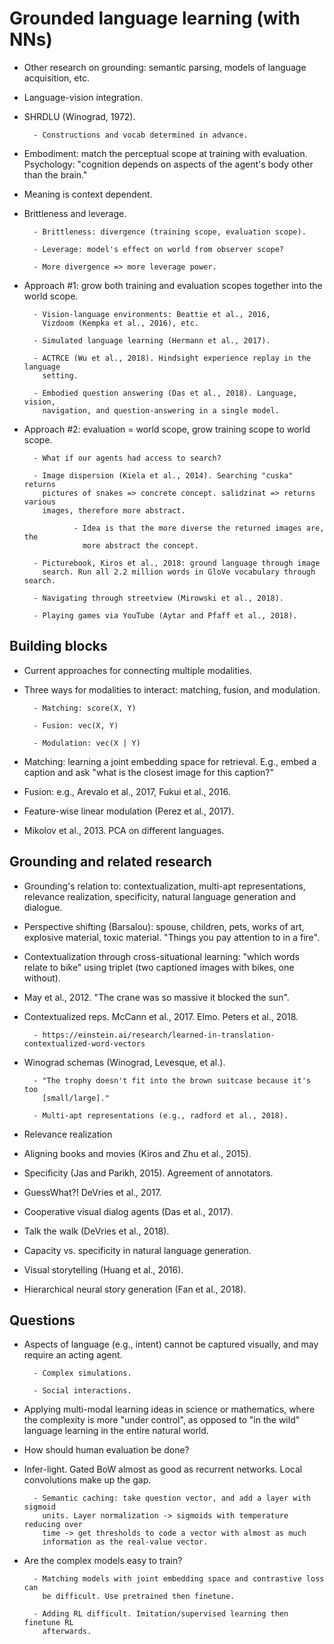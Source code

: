 # Grounded language learning (with NNs)

- Other research on grounding: semantic parsing, models of language
  acquisition, etc.

- Language-vision integration.

- SHRDLU (Winograd, 1972).

        - Constructions and vocab determined in advance.

- Embodiment: match the perceptual scope at training with evaluation.
  Psychology: "cognition depends on aspects of the agent's body other than the
  brain."

- Meaning is context dependent.

- Brittleness and leverage.

        - Brittleness: divergence (training scope, evaluation scope).

        - Leverage: model's effect on world from observer scope?

        - More divergence => more leverage power.

- Approach #1: grow both training and evaluation scopes together into the world
  scope.

        - Vision-language environments: Beattie et al., 2016,
          Vizdoom (Kempka et al., 2016), etc.

        - Simulated language learning (Hermann et al., 2017).

        - ACTRCE (Wu et al., 2018). Hindsight experience replay in the language
          setting.

        - Embodied question answering (Das et al., 2018). Language, vision,
          navigation, and question-answering in a single model.

- Approach #2: evaluation = world scope, grow training scope to world scope.

        - What if our agents had access to search?

        - Image dispersion (Kiela et al., 2014). Searching "cuska" returns
          pictures of snakes => concrete concept. salidzinat => returns various
          images, therefore more abstract.

                 - Idea is that the more diverse the returned images are, the
                   more abstract the concept.

        - Picturebook, Kiros et al., 2018: ground language through image
          search. Run all 2.2 million words in GloVe vocabulary through search.

        - Navigating through streetview (Mirowski et al., 2018).

        - Playing games via YouTube (Aytar and Pfaff et al., 2018).


## Building blocks

- Current approaches for connecting multiple modalities.

- Three ways for modalities to interact: matching, fusion, and modulation.

        - Matching: score(X, Y)

        - Fusion: vec(X, Y)

        - Modulation: vec(X | Y)

- Matching: learning a joint embedding space for retrieval. E.g., embed a
  caption and ask "what is the closest image for this caption?"

- Fusion: e.g., Arevalo et al., 2017, Fukui et al., 2016.

- Feature-wise linear modulation (Perez et al., 2017).

- Mikolov et al., 2013. PCA on different languages.


## Grounding and related research

- Grounding's relation to: contextualization, multi-apt representations,
  relevance realization, specificity, natural language generation and dialogue.

- Perspective shifting (Barsalou): spouse, children, pets, works of art,
  explosive material, toxic material. "Things you pay attention to in a fire".

- Contextualization through cross-situational learning: "which words relate to
  bike" using triplet (two captioned images with bikes, one without).

- May et al., 2012. "The crane was so massive it blocked the sun".

- Contextualized reps. McCann et al., 2017. Elmo. Peters et al., 2018.

        - https://einstein.ai/research/learned-in-translation-contextualized-word-vectors

- Winograd schemas (Winograd, Levesque, et al.).

        - "The trophy doesn't fit into the brown suitcase because it's too
          [small/large]."

        - Multi-apt representations (e.g., radford et al., 2018).

- Relevance realization

- Aligning books and movies (Kiros and Zhu et al., 2015).

- Specificity (Jas and Parikh, 2015). Agreement of annotators.

- GuessWhat?! DeVries et al., 2017.

- Cooperative visual dialog agents (Das et al., 2017).

- Talk the walk (DeVries et al., 2018).

- Capacity vs. specificity in natural language generation.

- Visual storytelling (Huang et al., 2016).

- Hierarchical neural story generation (Fan et al., 2018).


## Questions

- Aspects of language (e.g., intent) cannot be captured visually, and may
  require an acting agent.

        - Complex simulations.

        - Social interactions.

- Applying multi-modal learning ideas in science or mathematics, where the
  complexity is more "under control", as opposed to "in the wild" language
  learning in the entire natural world.

- How should human evaluation be done?

- Infer-light. Gated BoW almost as good as recurrent networks. Local
  convolutions make up the gap.

        - Semantic caching: take question vector, and add a layer with sigmoid
          units. Layer normalization -> sigmoids with temperature reducing over
          time -> get thresholds to code a vector with almost as much
          information as the real-value vector.

- Are the complex models easy to train?

        - Matching models with joint embedding space and contrastive loss can
          be difficult. Use pretrained then finetune.

        - Adding RL difficult. Imitation/supervised learning then finetune RL
          afterwards.
